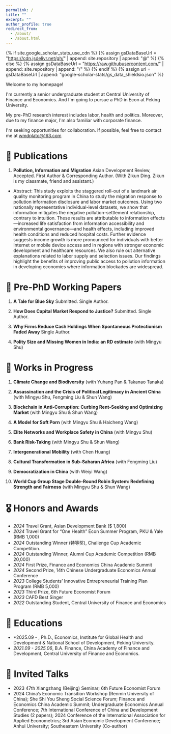```yaml
---
permalink: /
title: ""
excerpt: ""
author_profile: true
redirect_from: 
  - /about/
  - /about.html
---
```


{% if site.google_scholar_stats_use_cdn %}
{% assign gsDataBaseUrl = "https://cdn.jsdelivr.net/gh/" | append: site.repository | append: "@" %}
{% else %}
{% assign gsDataBaseUrl = "https://raw.githubusercontent.com/" | append: site.repository | append: "/" %}
{% endif %}
{% assign url = gsDataBaseUrl | append: "google-scholar-stats/gs_data_shieldsio.json" %}

<span class='anchor' id='about-me'></span>

Welcome to my homepage!

I'm currently a senior undergraduate student at Central University of Finance and Economics. And I'm going to pursue a PhD in Econ at Peking University.

My pre-PhD research interest includes labor, health and politics. Moreover, due to my finance major, I'm also familiar with corporate finance.

I'm seeking opportunities for collaboration. If possible, feel free to contact me at wmdplato@163.com 


# 📝 Publications 

1. **Pollution, Information and Migration** Asian Development Review, Accepted. First Author & Corresponding Author. (With Zikun Ding. Zikun is my classmate, friend and assistant.)
- Abstract: This study exploits the staggered roll-out of a landmark air quality monitoring program in China to study the migration response to pollution information disclosure and labor market outcomes. Using two nationally representative individual-level datasets, we show that information mitigates the negative pollution-settlement relationship, contrary to intuition. These results are attributable to information effects—increased life satisfaction from information accessibility and environmental governance—and health effects, including improved health conditions and reduced hospital costs. Further evidence suggests income growth is more pronounced for individuals with better Internet or mobile device access and in regions with stronger economic development and healthcare resources. We also rule out alternative explanations related to labor supply and selection issues. Our findings highlight the benefits of improving public access to pollution information in developing economies where information blockades are widespread.

# 📝 Pre-PhD Working Papers 

1. **A Tale for Blue Sky** Submitted. Single Author.

2. **How Does Capital Market Respond to Justice?** Submitted. Single Author.

3. **Why Firms Reduce Cash Holdings When Spontaneous Protectionism Faded Away** Single Author.

4. **Polity Size and Missing Women in India: an RD estimate** (with Mingyu Shu)

# 📝 Works in Progress
1. **Climate Change and Biodiversity** (with Yuhang Pan & Takanao Tanaka)

2. **Assassination and the Crisis of Political Legitimacy in Ancient China** (with Mingyu Shu, Fengming Liu & Shun Wang)

3. **Blockchain in Anti-Corruption: Curbing Rent-Seeking and Optimizing Market** (with Mingyu Shu & Shun Wang)

4. **A Model for Soft Porn** (with Mingyu Shu & Haicheng Wang)

5. **Elite Networks and Workplace Safety in China** (with Mingyu Shu)

6. **Bank Risk-Taking** (with Mingyu Shu & Shun Wang)

7. **Intergenerational Mobility** (with Chen Huang)

8. **Cultural Transformation in Sub-Saharan Africa** (with Fengming Liu)

9. **Democratization in China** (with Weiyi Wang)

10. **World Cup Group Stage Double-Round Robin System: Redefining Strength and Fairness** (with Mingyu Shu & Shun Wang)


# 🎖 Honors and Awards

- *2024* Travel Grant, Asian Development Bank ($ 1,800)
- *2024* Travel Grant for “One Health” Econ Summer Program, PKU & Yale (RMB 1,000)
- *2024* Outstanding Winner (特等奖), Challenge Cup Academic Competition.
- *2024* Outstanding Winner, Alumni Cup Academic Competition (RMB 20,000)
- *2024* First Prize, Finance and Economics China Academic Summit
- *2024* Second Prize, 14th Chinese Undergraduate Economics Annual Conference
- *2023* College Students’ Innovative Entrepreneurial Training Plan Program (RMB 5,000)
- *2023* Third Prize, 6th Future Economist Forum
- *2023* CAFD Best Singer
- *2022* Outstanding Student, Central University of Finance and Economics

# 📖 Educations
- *2025.09 - , Ph.D., Economics, Institute for Global Health and Development & National School of Development, Peking University. 
- *2021.09 - 2025.06*, B.A. Finance, China Academy of Finance and Development, Central University of Finance and Economics. 

# 💬 Invited Talks
- 2023 47th Xiangzhang (Beijing) Seminar; 6th Future Economist Forum
- 2024 China’s Economic Transition Workshop (Renmin University of China); She Shi You Sheng Social Science Forum; Finance and Economics China Academic Summit; Undergraduate Economics Annual Conference; 7th International Conference of China and Development Studies (2 papers); 2024 Conference of the International Association for Applied Econometrics; 3rd Asian Economic Development Conference; Anhui University; Southeastern University (Co-author)
